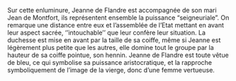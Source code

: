 Sur cette enluminure, Jeanne de Flandre est accompagnée de son mari Jean de Montfort, ils représentent ensemble la puissance “seigneuriale”. On remarque une distance entre eux et l’assemblée de l’Etat mettant en avant leur aspect sacrée, ‘’intouchable’’ que leur confère leur situation. La duchesse est mise en avant par la taille de sa coiffe, même si Jeanne est légèrement plus petite que les autres, elle domine tout le groupe par la hauteur de sa coiffe pointue, son hennin. Jeanne de Flandre est toute vêtue de bleu, ce qui symbolise sa puissance aristocratique, et la rapproche symboliquement de l’image de la vierge, donc d’une femme vertueuse.